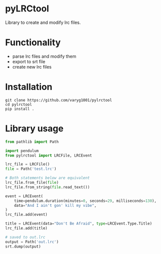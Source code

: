 # pyLRCtool

Library to create and modify lrc files.

# Functionality

- parse lrc files and modify them
- export to srt file
- create new lrc files

# Installation

```
git clone https://github.com/varyg1001/pylrctool
cd pylrctool
pip install .
```

# Library usage

```py
from pathlib import Path

import pendulum
from pylrctool import LRCFile, LRCEvent

lrc_file = LRCFile()
file = Path('test.lrc')

# Both statements below are equivalent
lrc_file.from_file(file)
lrc_file.from_string(file.read_text())

event = LRCEvent(
    time=pendulum.duration(minutes=0, seconds=29, milliseconds=130),
    data="And I ain't gon' kill my vibe",
)
lrc_file.add(event)

title = LRCEvent(data="Don't Be Afraid", type=LRCEvent.Type.Title)
lrc_file.add(title)

# saved to out.lrc
output = Path('out.lrc')
srt.dump(output)
```
